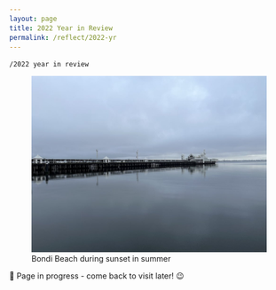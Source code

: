 ```yaml
---
layout: page
title: 2022 Year in Review
permalink: /reflect/2022-yr
---
```


`/2022 year in review`

<figure>
<img src="/assets/2022-10-geelong.jpg" alt="A pier in Geelong">
<figcaption>Bondi Beach during sunset in summer</figcaption>
</figure>

🚧 Page in progress - come back to visit later! 😉 

<style>
  .wrapper {
    max-width: 58em;
  }
</style>